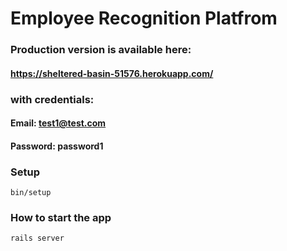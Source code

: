 # Employee Recognition Platfrom

### Production version is available here:
#### https://sheltered-basin-51576.herokuapp.com/

### with credentials:
#### Email: test1@test.com
#### Password: password1

### Setup
```
bin/setup
```

### How to start the app
```
rails server
```

